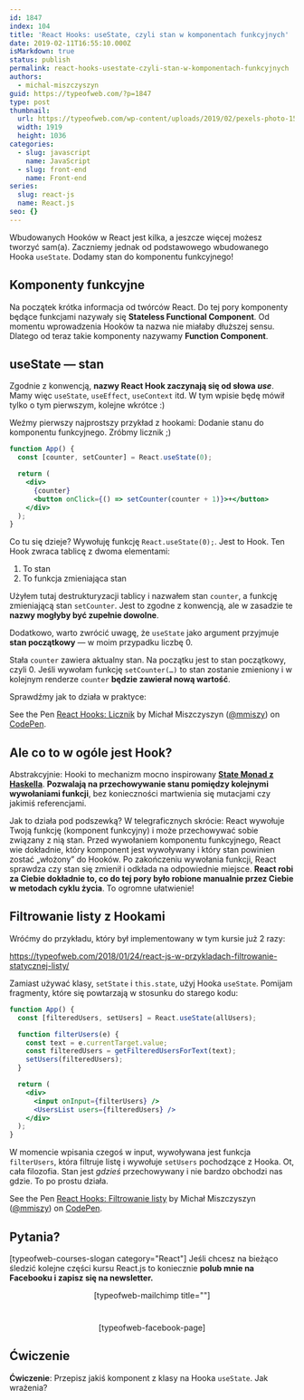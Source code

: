 ```yaml
---
id: 1847
index: 104
title: 'React Hooks: useState, czyli stan w komponentach funkcyjnych'
date: 2019-02-11T16:55:10.000Z
isMarkdown: true
status: publish
permalink: react-hooks-usestate-czyli-stan-w-komponentach-funkcyjnych
authors:
  - michal-miszczyszyn
guid: https://typeofweb.com/?p=1847
type: post
thumbnail:
  url: https://typeofweb.com/wp-content/uploads/2019/02/pexels-photo-1520145.jpeg
  width: 1919
  height: 1036
categories:
  - slug: javascript
    name: JavaScript
  - slug: front-end
    name: Front-end
series:
  slug: react-js
  name: React.js
seo: {}
---
```


Wbudowanych Hooków w React jest kilka, a jeszcze więcej możesz tworzyć sam(a). Zaczniemy jednak od podstawowego wbudowanego Hooka `useState`. Dodamy stan do komponentu funkcyjnego!

<!--more-->

## Komponenty funkcyjne

Na początek krótka informacja od twórców React. Do tej pory komponenty będące funkcjami nazywały się **Stateless Functional Component**. Od momentu wprowadzenia Hooków ta nazwa nie miałaby dłuższej sensu. Dlatego od teraz takie komponenty nazywamy **Function Component**.

## useState — stan

Zgodnie z konwencją, **nazwy React Hook zaczynają się od słowa _use_**. Mamy więc `useState`, `useEffect`, `useContext` itd. W tym wpisie będę mówił tylko o tym pierwszym, kolejne wkrótce :)

Weźmy pierwszy najprostszy przykład z hookami: Dodanie stanu do komponentu funkcyjnego. Zróbmy licznik ;)

```jsx
function App() {
  const [counter, setCounter] = React.useState(0);

  return (
    <div>
      {counter}
      <button onClick={() => setCounter(counter + 1)}>+</button>
    </div>
  );
}
```

Co tu się dzieje? Wywołuję funkcję `React.useState(0);`. Jest to Hook. Ten Hook zwraca tablicę z dwoma elementami:

1. To stan
2. To funkcja zmieniająca stan

Użyłem tutaj destrukturyzacji tablicy i nazwałem stan `counter`, a funkcję zmieniającą stan `setCounter`. Jest to zgodne z konwencją, ale w zasadzie te **nazwy mogłyby być zupełnie dowolne**.

Dodatkowo, warto zwrócić uwagę, że `useState` jako argument przyjmuje **stan początkowy** — w moim przypadku liczbę 0.

Stała `counter` zawiera aktualny stan. Na początku jest to stan początkowy, czyli 0. Jeśli wywołam funkcję `setCounter(…)` to stan zostanie zmieniony i w kolejnym renderze `counter` **będzie zawierał nową wartość**.

Sprawdźmy jak to działa w praktyce:

<p class="codepen" data-height="265" data-theme-id="0" data-slug-hash="zedadL" data-default-tab="js,result" data-user="mmiszy" data-embed-version="2" data-pen-title="React.js w przykładach: Filtrowanie listy">See the Pen <a href="https://codepen.io/mmiszy/pen/zedadL/">React Hooks: Licznik</a> by Michał Miszczyszyn (<a href="https://codepen.io/mmiszy">@mmiszy</a>) on <a href="https://codepen.io">CodePen</a>.</p>

## Ale co to w ogóle jest Hook?

Abstrakcyjnie: Hooki to mechanizm mocno inspirowany [**State Monad z Haskella**](https://mmhaskell.com/monads-5/). **Pozwalają na przechowywanie stanu pomiędzy kolejnymi wywołaniami funkcji**, bez konieczności martwienia się mutacjami czy jakimiś referencjami.

Jak to działa pod podszewką? W telegraficznych skrócie: React wywołuje Twoją funkcję (komponent funkcyjny) i może przechowywać sobie związany z nią stan. Przed wywołaniem komponentu funkcyjnego, React wie dokładnie, który komponent jest wywoływany i który stan powinien zostać „włożony” do Hooków. Po zakończeniu wywołania funkcji, React sprawdza czy stan się zmienił i odkłada na odpowiednie miejsce. **React robi za Ciebie dokładnie to, co do tej pory było robione manualnie przez Ciebie w metodach cyklu życia**. To ogromne ułatwienie!

## Filtrowanie listy z Hookami

Wróćmy do przykładu, który był implementowany w tym kursie już 2 razy:

https://typeofweb.com/2018/01/24/react-js-w-przykladach-filtrowanie-statycznej-listy/

Zamiast używać klasy, `setState` i `this.state`, użyj Hooka `useState`. Pomijam fragmenty, które się powtarzają w stosunku do starego kodu:

```jsx
function App() {
  const [filteredUsers, setUsers] = React.useState(allUsers);

  function filterUsers(e) {
    const text = e.currentTarget.value;
    const filteredUsers = getFilteredUsersForText(text);
    setUsers(filteredUsers);
  }

  return (
    <div>
      <input onInput={filterUsers} />
      <UsersList users={filteredUsers} />
    </div>
  );
}
```

W momencie wpisania czegoś w input, wywoływana jest funkcja `filterUsers`, która filtruje listę i wywołuje `setUsers` pochodzące z Hooka. Ot, cała filozofia. Stan jest _gdzieś_ przechowywany i nie bardzo obchodzi nas gdzie. To po prostu działa.

<p class="codepen" data-height="265" data-theme-id="0" data-slug-hash="ErvLzo" data-default-tab="js,result" data-user="mmiszy" data-embed-version="2" data-pen-title="React.js w przykładach: Filtrowanie listy">See the Pen <a href="https://codepen.io/mmiszy/pen/ErvLzo/">React Hooks: Filtrowanie listy</a> by Michał Miszczyszyn (<a href="https://codepen.io/mmiszy">@mmiszy</a>) on <a href="https://codepen.io">CodePen</a>.</p>

## Pytania?

[typeofweb-courses-slogan category="React"] Jeśli chcesz na bieżąco śledzić kolejne części kursu React.js to koniecznie <strong>polub mnie na Facebooku i zapisz się na newsletter.</strong>

<div style="text-align: center; margin-bottom: 40px;">[typeofweb-mailchimp title=""]</div>
<div style="text-align: center;">[typeofweb-facebook-page]</div>

## Ćwiczenie

**Ćwiczenie**: Przepisz jakiś komponent z klasy na Hooka `useState`. Jak wrażenia?
